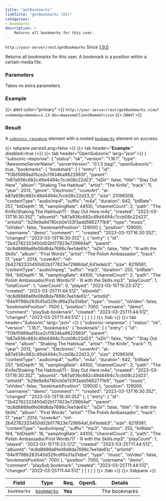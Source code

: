 ```yaml
---
title: "getBookmarks"
linkTitle: "getBookmarks [OS]"
categories:
- Bookmarks
description: >
    Returns all bookmarks for this user.
---
```


`http://your-server/rest/getBookmarks` Since [1.9.0](../../subsonic-versions)

Returns all bookmarks for this user. A bookmark is a position within a certain media file.

### Parameters

Takes no extra parameters.

### Example

{{< alert color="primary" >}} `http://your-server/rest/getBookmarks.view?u=demo&p=demo&v=1.13.0&c=AwesomeClientName&f=json` {{< /alert >}}

### Result

A [`subsonic-response`](../../responses/subsonic-response) element with a nested [`bookmarks`](../../responses/bookmarks) element on success.

{{< tabpane persistLang=false >}}
{{< tab header="**Example**:" disabled=true />}}
{{< tab header="OpenSubsonic" lang="json">}}
{
  "subsonic-response": {
    "status": "ok",
    "version": "1.16.1",
    "type": "AwesomeServerName",
    "serverVersion": "0.1.3 (tag)",
    "openSubsonic": true,
    "bookmarks": {
      "bookmark": [
        {
          "entry": {
            "id": "113bf5989ad15ce2cf1834ba9622983f",
            "parent": "b87a936c682c49d4494c7ccb08c22d23",
            "isDir": false,
            "title": "Stay Out Here",
            "album": "Shaking The Habitual",
            "artist": "The Knife",
            "track": 11,
            "year": 2013,
            "genre": "Electronic",
            "coverArt": "al-b87a936c682c49d4494c7ccb08c22d23_0",
            "size": 21096309,
            "contentType": "audio/mp4",
            "suffix": "m4a",
            "duration": 642,
            "bitRate": 257,
            "bitDepth": 16,
            "samplingRate": 44100,
            "channelCount": 2,
            "path": "The Knife/Shaking The Habitual/11 - Stay Out Here.m4a",
            "created": "2023-03-13T16:30:35Z",
            "albumId": "b87a936c682c49d4494c7ccb08c22d23",
            "artistId": "b29e9a9d780cb0e133f3add5662771b9",
            "type": "music",
            "isVideo": false,
            "bookmarkPosition": 129000
          },
          "position": 129000,
          "username": "demo",
          "comment": "",
          "created": "2023-03-13T16:30:35Z",
          "changed": "2023-03-13T16:30:35Z"
        },
        {
          "entry": {
            "id": "2b42782333450d02b177823e729664af",
            "parent": "dc8d8889a6fe08d8da7698c7ee1de61c",
            "isDir": false,
            "title": "Ill with the Skills",
            "album": "First Words",
            "artist": "The Polish Ambassador",
            "track": 17,
            "year": 2014,
            "coverArt": "mf-2b42782333450d02b177823e729664af_641edeb3",
            "size": 6219581,
            "contentType": "audio/mpeg",
            "suffix": "mp3",
            "duration": 255,
            "bitRate": 194,
            "bitDepth": 16,
            "samplingRate": 44100,
            "channelCount": 2,
            "path": "The Polish Ambassador/First Words/17 - Ill with the Skills.mp3",
            "playCount": 1,
            "totalCount": 1,
            "userCount": 0,
            "played": "2023-03-15T15:23:37Z",
            "created": "2023-03-25T11:44:51Z",
            "albumId": "dc8d8889a6fe08d8da7698c7ee1de61c",
            "artistId": "64e1f796b283545d329cdf6a31a31dbe",
            "type": "music",
            "isVideo": false,
            "bookmarkPosition": 7000
          },
          "position": 7000,
          "username": "demo",
          "comment": "playSub bookmark",
          "created": "2023-03-25T11:44:51Z",
          "changed": "2023-03-25T11:44:51Z"
        }
      ]
    }
  }
}
{{< /tab >}}
{{< tab header="Subsonic" lang="json" >}}
{
  "subsonic-response": {
    "status": "ok",
    "version": "1.16.1",
    "bookmarks": {
      "bookmark": [
        {
          "entry": {
            "id": "113bf5989ad15ce2cf1834ba9622983f",
            "parent": "b87a936c682c49d4494c7ccb08c22d23",
            "isDir": false,
            "title": "Stay Out Here",
            "album": "Shaking The Habitual",
            "artist": "The Knife",
            "track": 11,
            "year": 2013,
            "genre": "Electronic",
            "coverArt": "al-b87a936c682c49d4494c7ccb08c22d23_0",
            "size": 21096309,
            "contentType": "audio/mp4",
            "suffix": "m4a",
            "duration": 642,
            "bitRate": 257,
            "bitDepth": 16,
            "samplingRate": 44100,
            "channelCount": 2,
            "path": "The Knife/Shaking The Habitual/11 - Stay Out Here.m4a",
            "created": "2023-03-13T16:30:35Z",
            "albumId": "b87a936c682c49d4494c7ccb08c22d23",
            "artistId": "b29e9a9d780cb0e133f3add5662771b9",
            "type": "music",
            "isVideo": false,
            "bookmarkPosition": 129000
          },
          "position": 129000,
          "username": "demo",
          "comment": "",
          "created": "2023-03-13T16:30:35Z",
          "changed": "2023-03-13T16:30:35Z"
        },
        {
          "entry": {
            "id": "2b42782333450d02b177823e729664af",
            "parent": "dc8d8889a6fe08d8da7698c7ee1de61c",
            "isDir": false,
            "title": "Ill with the Skills",
            "album": "First Words",
            "artist": "The Polish Ambassador",
            "track": 17,
            "year": 2014,
            "coverArt": "mf-2b42782333450d02b177823e729664af_641edeb3",
            "size": 6219581,
            "contentType": "audio/mpeg",
            "suffix": "mp3",
            "duration": 255,
            "bitRate": 194,
            "bitDepth": 16,
            "samplingRate": 44100,
            "channelCount": 2,
            "path": "The Polish Ambassador/First Words/17 - Ill with the Skills.mp3",
            "playCount": 1,
            "played": "2023-03-15T15:23:37Z",
            "created": "2023-03-25T11:44:51Z",
            "albumId": "dc8d8889a6fe08d8da7698c7ee1de61c",
            "artistId": "64e1f796b283545d329cdf6a31a31dbe",
            "type": "music",
            "isVideo": false,
            "bookmarkPosition": 7000
          },
          "position": 7000,
          "username": "demo",
          "comment": "playSub bookmark",
          "created": "2023-03-25T11:44:51Z",
          "changed": "2023-03-25T11:44:51Z"
        }
      ]
    }
  }
}
{{< /tab >}}
{{< /tabpane >}}

| Field |  Type | Req. | OpenS. | Details |
| --- | --- | --- | --- | --- |
| `bookmarks` | [`bookmarks`](../../responses/bookmarks) | **Yes** |     | The bookmarks |
